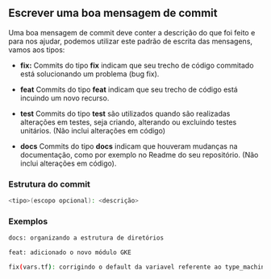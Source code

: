 ## Escrever uma boa mensagem de commit

Uma boa mensagem de commit deve conter a descrição do que foi feito e para nos ajudar, podemos utilizar este padrão de escrita das mensagens, vamos aos tipos:

* **fix:** Commits do tipo **fix** indicam que seu trecho de código commitado está solucionando um problema (bug fix).

* **feat** Commits do tipo **feat** indicam que seu trecho de código está incuindo um novo recurso.

* **test** Commits do tipo **test** são utilizados quando são realizadas alterações em testes, seja criando, alterando ou excluindo testes unitários. (Não inclui alterações em código)

* **docs** Commits do tipo **docs** indicam que houveram mudanças na documentação, como por exemplo no Readme do seu repositório. (Não inclui alterações em código).

### Estrutura do commit

```bash
<tipo>(escopo opcional): <descrição> 
```

### Exemplos

```bash
docs: organizando a estrutura de diretórios
```

```bash
feat: adicionado o novo módulo GKE
```

```bash
fix(vars.tf): corrigindo o default da variavel referente ao type_machine
```